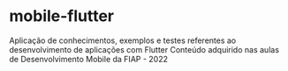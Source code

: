 # mobile-flutter

Aplicação de conhecimentos, exemplos e testes referentes ao desenvolvimento de aplicações com Flutter
Conteúdo adquirido nas aulas de Desenvolvimento Mobile da FIAP - 2022
